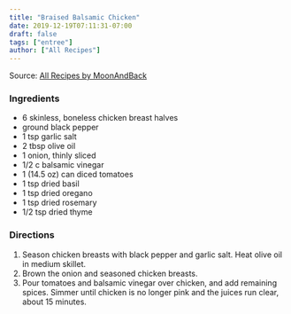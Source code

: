 ```yaml
---
title: "Braised Balsamic Chicken"
date: 2019-12-19T07:11:31-07:00
draft: false
tags: ["entree"]
author: ["All Recipes"]
---
```


Source: [All Recipes by MoonAndBack](https://www.allrecipes.com/recipe/8665/braised-balsamic-chicken/)

### Ingredients
   
- 6 skinless, boneless chicken breast halves
- ground black pepper
- 1 tsp garlic salt
- 2 tbsp olive oil
- 1 onion, thinly sliced
- 1/2 c balsamic vinegar
- 1 (14.5 oz) can diced tomatoes
- 1 tsp dried basil
- 1 tsp dried oregano
- 1 tsp dried rosemary
- 1/2 tsp dried thyme

### Directions
    
1. Season chicken breasts with black pepper and garlic salt. Heat olive oil in medium skillet.
1. Brown the onion and seasoned chicken breasts.
1. Pour tomatoes and balsamic vinegar over chicken, and add remaining spices. Simmer until chicken is no longer pink and the juices run clear, about 15 minutes.
